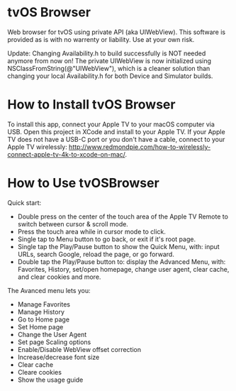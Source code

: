 tvOS Browser
=============

Web browser for tvOS using private API (aka UIWebView). This software is provided as is with no warrenty or liability. Use at your own risk.

Update: Changing Availability.h to build successfully is NOT needed anymore from now on!
The private UIWebView is now initialized using NSClassFromString(@"UIWebView"), which is a cleaner solution than changing your local Availability.h for both Device and Simulator builds.


How to Install tvOS Browser
=============

To install this app, connect your Apple TV to your macOS computer via USB. Open this project in XCode and install to your Apple TV.
If your Apple TV does not have a USB-C port or you don't have a cable, connect to your Apple TV wirelessly: http://www.redmondpie.com/how-to-wirelessly-connect-apple-tv-4k-to-xcode-on-mac/.

How to Use tvOSBrowser
=============

Quick start:
- Double press on the center of the touch area of the Apple TV Remote to switch between cursor & scroll mode.
- Press the touch area while in cursor mode to click.
- Single tap to Menu button to go back, or exit if it's root page.
- Single tap the Play/Pause button to show the Quick Menu, with: input URLs, search Google, reload the page, or go forward.
- Double tap the Play/Pause button to: display the Advanced Menu, with: Favorites, History, set/open homepage, change user agent, clear cache, and clear cookies and more.

The Avanced menu lets you:
- Manage Favorites
- Manage History
- Go to Home page
- Set Home page
- Change the User Agent
- Set page Scaling options
- Enable/Disable WebView offset correction
- Increase/decrease font size
- Clear cache
- Cleare cookies
- Show the usage guide
